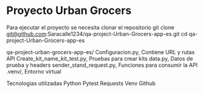 # Proyecto Urban Grocers

Para ejecutar el proyecto se necesita 
clonar el repositorio
git clone git@github.com:Saracalle1234/qa-project-Urban-Grocers-app-es.git
cd qa-project-Urban-Grocers-app-es

qa-project-urban-grocers-app-es/
Configuracion.py, Contiene URL y rutas API
Create_kit_name_kit_test.py, Pruebas para crear kits
data.py, Datos de prueba y headers
sender_stand_request.py, Funciones para consumir la API
.venv/, Entorno virtual

Tecnologias utilizadas
Python
Pytest
Requests
Venv
Github
